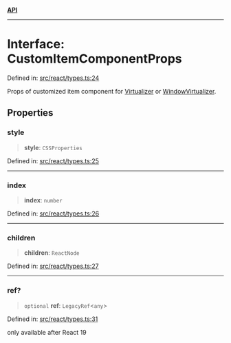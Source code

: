 [**API**](../../API.md)

***

# Interface: CustomItemComponentProps

Defined in: [src/react/types.ts:24](https://github.com/inokawa/virtua/blob/6f0a2cc73821555ca70fe196669f946c5e86c72d/src/react/types.ts#L24)

Props of customized item component for [Virtualizer](../functions/Virtualizer.md) or [WindowVirtualizer](../functions/WindowVirtualizer.md).

## Properties

### style

> **style**: `CSSProperties`

Defined in: [src/react/types.ts:25](https://github.com/inokawa/virtua/blob/6f0a2cc73821555ca70fe196669f946c5e86c72d/src/react/types.ts#L25)

***

### index

> **index**: `number`

Defined in: [src/react/types.ts:26](https://github.com/inokawa/virtua/blob/6f0a2cc73821555ca70fe196669f946c5e86c72d/src/react/types.ts#L26)

***

### children

> **children**: `ReactNode`

Defined in: [src/react/types.ts:27](https://github.com/inokawa/virtua/blob/6f0a2cc73821555ca70fe196669f946c5e86c72d/src/react/types.ts#L27)

***

### ref?

> `optional` **ref**: `LegacyRef`\<`any`\>

Defined in: [src/react/types.ts:31](https://github.com/inokawa/virtua/blob/6f0a2cc73821555ca70fe196669f946c5e86c72d/src/react/types.ts#L31)

only available after React 19
